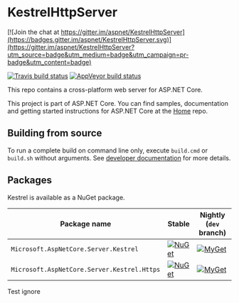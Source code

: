 KestrelHttpServer
=================

[![Join the chat at https://gitter.im/aspnet/KestrelHttpServer](https://badges.gitter.im/aspnet/KestrelHttpServer.svg)](https://gitter.im/aspnet/KestrelHttpServer?utm_source=badge&utm_medium=badge&utm_campaign=pr-badge&utm_content=badge)

[![Travis build status][travis-badge]](https://travis-ci.org/aspnet/KestrelHttpServer/branches)
[![AppVeyor build status][appveyor-badge]](https://ci.appveyor.com/project/aspnetci/KestrelHttpServer/branch/dev)

[travis-badge]: https://img.shields.io/travis/aspnet/KestrelHttpServer.svg?label=travis-ci&branch=dev&style=flat-square
[appveyor-badge]: https://img.shields.io/appveyor/ci/aspnetci/KestrelHttpServer/dev.svg?label=appveyor&style=flat-square

This repo contains a cross-platform web server for ASP.NET Core.

This project is part of ASP.NET Core. You can find samples, documentation and getting started instructions for ASP.NET Core at the [Home](https://github.com/aspnet/home) repo.

## Building from source

To run a complete build on command line only, execute `build.cmd` or `build.sh` without arguments. See [developer documentation](https://github.com/aspnet/Home/wiki) for more details.

## Packages

Kestrel is available as a NuGet package.

 Package name                               | Stable                                      | Nightly (`dev` branch)
--------------------------------------------|---------------------------------------------|------------------------------------------
`Microsoft.AspNetCore.Server.Kestrel`       | [![NuGet][main-nuget-badge]][main-nuget]    | [![MyGet][main-myget-badge]][main-myget]
`Microsoft.AspNetCore.Server.Kestrel.Https` | [![NuGet][https-nuget-badge]][https-nuget]  | [![MyGet][https-myget-badge]][https-myget]


[main-nuget]: https://www.nuget.org/packages/Microsoft.AspNetCore.Server.Kestrel/
[main-nuget-badge]: https://img.shields.io/nuget/v/Microsoft.AspNetCore.Server.Kestrel.svg?style=flat-square&label=nuget
[main-myget]: https://dotnet.myget.org/feed/aspnetcore-dev/package/nuget/Microsoft.AspNetCore.Server.Kestrel
[main-myget-badge]: https://img.shields.io/dotnet.myget/aspnetcore-dev/vpre/Microsoft.AspNetCore.Server.Kestrel.svg?style=flat-square&label=myget

[https-nuget]: https://www.nuget.org/packages/Microsoft.AspNetCore.Server.Kestrel.Https/
[https-nuget-badge]: https://img.shields.io/nuget/v/Microsoft.AspNetCore.Server.Kestrel.Https.svg?style=flat-square&label=nuget
[https-myget]: https://dotnet.myget.org/feed/aspnetcore-dev/package/nuget/Microsoft.AspNetCore.Server.Kestrel.Https
[https-myget-badge]: https://img.shields.io/dotnet.myget/aspnetcore-dev/vpre/Microsoft.AspNetCore.Server.Kestrel.Https.svg?style=flat-square&label=myget

Test ignore